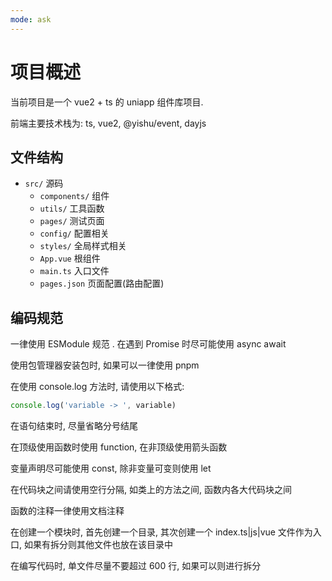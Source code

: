```yaml
---
mode: ask
---
```


# 项目概述

当前项目是一个 vue2 + ts 的 uniapp 组件库项目.

前端主要技术栈为: ts, vue2, @yishu/event, dayjs

## 文件结构

-   `src/` 源码
    -   `components/` 组件
    -   `utils/` 工具函数
    -   `pages/` 测试页面
    -   `config/` 配置相关
    -   `styles/` 全局样式相关
    -   `App.vue` 根组件
    -   `main.ts` 入口文件
    -   `pages.json` 页面配置(路由配置)

## 编码规范

一律使用 ESModule 规范 . 在遇到 Promise 时尽可能使用 async await

使用包管理器安装包时, 如果可以一律使用 pnpm

在使用 console.log 方法时, 请使用以下格式:

```ts
console.log('variable -> ', variable)
```

在语句结束时, 尽量省略分号结尾

在顶级使用函数时使用 function, 在非顶级使用箭头函数

变量声明尽可能使用 const, 除非变量可变则使用 let

在代码块之间请使用空行分隔, 如类上的方法之间, 函数内各大代码块之间

函数的注释一律使用文档注释

在创建一个模块时, 首先创建一个目录, 其次创建一个 index.ts|js|vue 文件作为入口, 如果有拆分则其他文件也放在该目录中

在编写代码时, 单文件尽量不要超过 600 行, 如果可以则进行拆分
